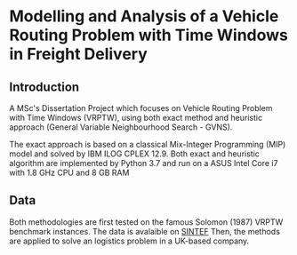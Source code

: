 # Modelling and Analysis of a Vehicle Routing Problem with Time Windows in Freight Delivery

## Introduction
A MSc's Dissertation Project which focuses on Vehicle Routing Problem with Time Windows (VRPTW), using both exact method and heuristic approach (General Variable Neighbourhood Search - GVNS).

The exact approach is based on a classical Mix-Integer Programming (MIP) model and solved by IBM ILOG CPLEX 12.9. Both exact and heuristic algorithm are implemented by Python 3.7 and run on a ASUS Intel Core i7 with 1.8 GHz CPU and 8 GB RAM

## Data
Both methodologies are first tested on the famous Solomon (1987) VRPTW benchmark instances. The data is avalaible on [SINTEF](https://www.sintef.no/projectweb/top/vrptw/solomon-benchmark/)
Then, the methods are applied to solve an logistics problem in a UK-based company.
